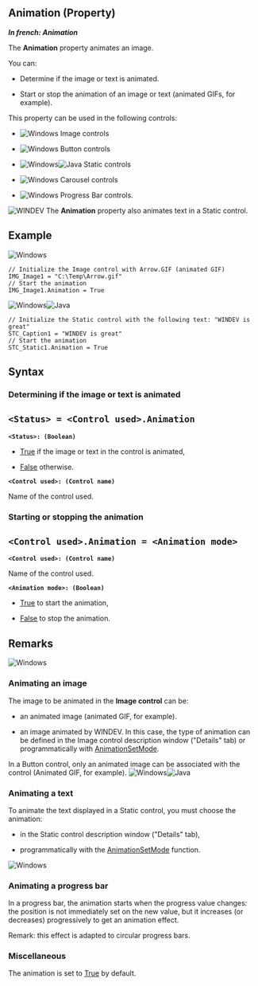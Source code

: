 
## Animation (Property)

***In french: Animation***
	



<a name="XUse"></a>
<a name="Use"></a>
<a name="description"></a>
The **Animation** property animates an image. 

You can:

- Determine if the image or text is animated.

- Start or stop the animation of an image or text (animated GIFs, for example).




This property can be used in the following controls:

- ![Windows](https://doc.pcsoft.fr/ext/images/us/WINDOWS.png) Image controls

- ![Windows](https://doc.pcsoft.fr/ext/images/us/WINDOWS.png) Button controls

- ![Windows](https://doc.pcsoft.fr/ext/images/us/WINDOWS.png)![Java](https://doc.pcsoft.fr/ext/images/us/JAVA.png) Static controls

- ![Windows](https://doc.pcsoft.fr/ext/images/us/WINDOWS.png) Carousel controls

- ![Windows](https://doc.pcsoft.fr/ext/images/us/WINDOWS.png) Progress Bar controls.




![WINDEV](https://doc.pcsoft.fr/ext/images/us/WD.png) The **Animation** property also animates text in a Static control.


<a name="Example1"></a>
<a name="sample_code"></a>

## Example

![Windows](https://doc.pcsoft.fr/ext/images/us/WINDOWS.png) 
```wl
// Initialize the Image control with Arrow.GIF (animated GIF)
IMG_Image1 = "C:\Temp\Arrow.gif"
// Start the animation
IMG_Image1.Animation = True
```


<a name="Example2"></a>


![Windows](https://doc.pcsoft.fr/ext/images/us/WINDOWS.png)![Java](https://doc.pcsoft.fr/ext/images/us/JAVA.png) 
```wl
// Initialize the Static control with the following text: "WINDEV is great"
STC_Caption1 = "WINDEV is great"
// Start the animation
STC_Static1.Animation = True
```

<a name="XSYNTAX"></a>
<a name="SYNTAX1"></a>

## Syntax

### Determining if the image or text is animated

`<Status> = <Control used>.Animation`
---

**`<Status>: (Boolean)`**



- <u><u><u><u>True</u></u></u></u> if the image or text in the control is animated,

- <u><u><u><u>False</u></u></u></u> otherwise.




**`<Control used>: (Control name)`**

Name of the control used.  


<a name="SYNTAX2"></a>

### Starting or stopping the animation

`<Control used>.Animation = <Animation mode>`
---

**`<Control used>: (Control name)`**

Name of the control used.

**`<Animation mode>: (Boolean)`**



- <u><u><u><u>True</u></u></u></u> to start the animation,

- <u><u><u><u>False</u></u></u></u> to stop the animation.  






<a name="NOTE0"></a>
<a name="NOTE0_1"></a>

## Remarks
![Windows](https://doc.pcsoft.fr/ext/images/us/WINDOWS.png) 

### Animating an image
<a name="animating_image_ELTPARAGRAPHE000104"></a>

The image to be animated in the **Image control** can be:

- an animated image (animated GIF, for example).

- an image animated by WINDEV. In this case, the type of animation can be defined in the Image control description window ("Details" tab) or programmatically with [AnimationSetMode](../WDLang1/3017001.md).




In a Button control, only an animated image can be associated with the control (Animated GIF, for example).
<a name="NOTE0_2"></a>
![Windows](https://doc.pcsoft.fr/ext/images/us/WINDOWS.png)![Java](https://doc.pcsoft.fr/ext/images/us/JAVA.png) 

### Animating a text
<a name="animating_text_ELTPARAGRAPHE000121"></a>

To animate the text displayed in a Static control, you must choose the animation:

- in the Static control description window ("Details" tab),

- programmatically with the [AnimationSetMode](../WDLang1/3017001.md) function.



<a name="NOTE0_3"></a>
![Windows](https://doc.pcsoft.fr/ext/images/us/WINDOWS.png) 

### Animating a progress bar
<a name="animating_progress_bar_ELTPARAGRAPHE000136"></a>

In a progress bar, the animation starts when the progress value changes: the position is not immediately set on the new value, but it increases (or decreases) progressively to get an animation effect.

Remark: this effect is adapted to circular progress bars.
<a name="NOTE0_4"></a>


### Miscellaneous
<a name="miscellaneous_ELTPARAGRAPHE000145"></a>

The animation is set to <u><u><u><u>True</u></u></u></u> by default.


